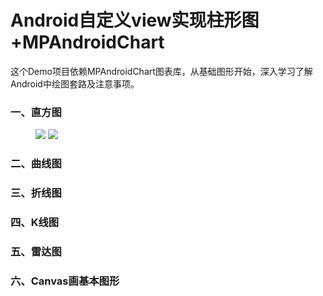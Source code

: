 # Android自定义view实现柱形图+MPAndroidChart
这个Demo项目依赖MPAndroidChart图表库，从基础图形开始，深入学习了解Android中绘图套路及注意事项。

### 一、直方图

<figure class="half">
 <img src="{{ site.url }}/raw/chart01.PNG">
  <img src="{{ site.url }}/raw/chart02.PNG">

</figure>


### 二、曲线图

### 三、折线图

### 四、K线图

### 五、雷达图

### 六、Canvas画基本图形
